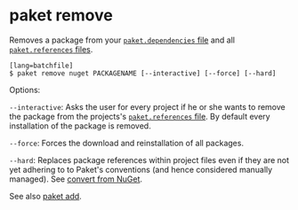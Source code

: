 # paket remove

Removes a package from your [`paket.dependencies` file](dependencies-file.html) and all [`paket.references` files](references-file.html).

    [lang=batchfile]
    $ paket remove nuget PACKAGENAME [--interactive] [--force] [--hard]

Options:

  `--interactive`: Asks the user for every project if he or she wants to remove the package from the projects's [`paket.references` file](references-file.html). By default every installation of the package is removed.

  `--force`: Forces the download and reinstallation of all packages.

  `--hard`: Replaces package references within project files even if they are not yet adhering to to Paket's conventions (and hence considered manually managed). See [convert from NuGet](convert-from-nuget.html).

See also [paket add](paket-add.html).